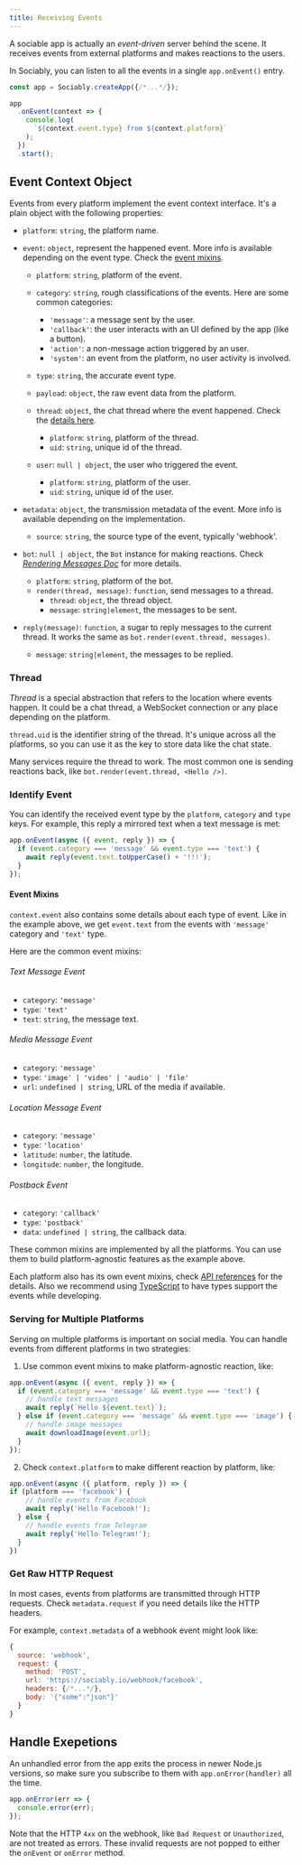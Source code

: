 ```yaml
---
title: Receiving Events
---
```


A sociable app is actually an _event-driven_ server behind the scene.
It receives events from external platforms and makes reactions to the users.

In Sociably, you can listen to all the events in a single `app.onEvent()` entry.

```js
const app = Sociably.createApp({/*...*/});

app
  .onEvent(context => {
    console.log(
      `${context.event.type} from ${context.platform}`
    );
  })
  .start();
```

## Event Context Object

Events from every platform implement the event context interface. 
It's a plain object with the following properties:

- `platform`: `string`, the platform name.

- `event`: `object`, represent the happened event. More info is available depending on the event type. Check the [event mixins](#event-mixins).
  - `platform`: `string`, platform of the event.

  - `category`: `string`, rough classifications of the events. Here are some common categories:
    - `'message'`: a message sent by the user.
    - `'callback'`: the user interacts with an UI defined by the app (like a button).
    - `'action'`: a non-message action triggered by an user.
    - `'system'`: an event from the platform, no user activity is involved.

  - `type`: `string`, the accurate event type.

  - `payload`: `object`, the raw event data from the platform.

  - `thread`: `object`, the chat thread where the event happened. Check the [details here](#thread).
    - `platform`: `string`, platform of the thread.
    - `uid`: `string`, unique id of the thread.


  - `user`: `null | object`, the user who triggered the event.
    - `platform`: `string`, platform of the user.
    - `uid`: `string`, unique id of the user.


- `metadata`: `object`, the transmission metadata of the event. More info is available depending on the implementation.
  - `source`: `string`, the source type of the event, typically 'webhook'.

- `bot`: `null | object`, the `Bot` instance for making reactions. Check [_Rendering Messages Doc_](rendering-messages.md) for more details.
  - `platform`: `string`, platform of the bot.
  - `render(thread, message)`: `function`, send messages to a thread.
    - `thread`: `object`, the thread object.
    - `message`: `string|element`, the messages to be sent.

- `reply(message)`: `function`, a sugar to reply messages to the current thread. It works the same as `bot.render(event.thread, messages)`.
  - `message`: `string|element`, the messages to be replied.

### Thread

_Thread_ is a special abstraction that refers to the location where events happen.
It could be a chat thread, a WebSocket connection or any place depending on the platform.

`thread.uid` is the identifier string of the thread.
It's unique across all the platforms,
so you can use it as the key to store data like the chat state.

Many services require the thread to work.
The most common one is sending reactions back,
like `bot.render(event.thread, <Hello />)`.

### Identify Event

You can identify the received event type by the `platform`, `category` and `type` keys.
For example, this reply a mirrored text when a text message is met:

```js
app.onEvent(async ({ event, reply }) => {
  if (event.category === 'message' && event.type === 'text') {
    await reply(event.text.toUpperCase() + '!!!');
  }
});
```

#### Event Mixins

`context.event` also contains some details about each type of event.
Like in the example above, we get `event.text` from the events with `'message'` category and `'text'` type.
 
Here are the common event mixins:

###### Text Message Event
- `category`: `'message'`
- `type`: `'text'`
- `text`: `string`, the message text.


###### Media Message Event
- `category`: `'message'`
- `type`: `'image' | 'video' | 'audio' | 'file'`
- `url`: `undefined | string`, URL of the media if available.

###### Location Message Event
- `category`: `'message'`
- `type`: `'location'`
- `latitude`: `number`, the latitude.
- `longitude`: `number`, the longitude.

###### Postback Event
- `category`: `'callback'`
- `type`: `'postback'`
- `data`: `undefined | string`, the callback data.

These common mixins are implemented by all the platforms.
You can use them to build platform-agnostic features as the example above.

Each platform also has its own event mixins, check [API references](pathname:///api) for the details.
Also we recommend using [TypeScript](https://www.typescriptlang.org/) to have types support the events while developing.

### Serving for Multiple Platforms

Serving on multiple platforms is important on social media.
You can handle events from different platforms in two strategies:

1. Use common event mixins to make platform-agnostic reaction, like:

```js
app.onEvent(async ({ event, reply }) => {
  if (event.category === 'message' && event.type === 'text') {
    // handle text messages
    await reply(`Hello ${event.text}`);
  } else if (event.category === 'message' && event.type === 'image') {
    // handle image messages
    await downloadImage(event.url);
  }
});
```

2. Check `context.platform` to make different reaction by platform, like:

```js
app.onEvent(async ({ platform, reply }) => {
if (platform === 'facebook') {
    // handle events from Facebook
    await reply('Hello Facebook!');
  } else {
    // handle events from Telegram
    await reply('Hello Telegram!');
  }
})
```

### Get Raw HTTP Request

In most cases, events from platforms are transmitted through HTTP requests.
Check `metadata.request` if you need details like the HTTP headers.

For example, `context.metadata` of a webhook event might look like:

```js
{
  source: 'webhook',
  request: {
    method: 'POST',
    url: 'https://sociably.io/webhook/facebook',
    headers: {/*...*/},
    body: '{"some":"json"}'
  }
}
```

## Handle Exepetions

An unhandled error from the app exits the process in newer Node.js versions,
so make sure you subscribe to them with `app.onError(handler)` all the time.

```js
app.onError(err => {
  console.error(err);
});
```

Note that the HTTP `4xx` on the webhook,
like `Bad Request` or `Unauthorized`,
are not treated as errors.
These invalid requests are not popped to either the `onEvent` or `onError` method.
